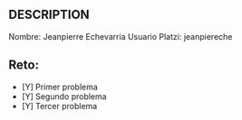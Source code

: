 ## DESCRIPTION

Nombre: Jeanpierre Echevarria
Usuario Platzi: jeanpiereche

## Reto:

- [Y] Primer problema
- [Y] Segundo problema
- [Y] Tercer problema
